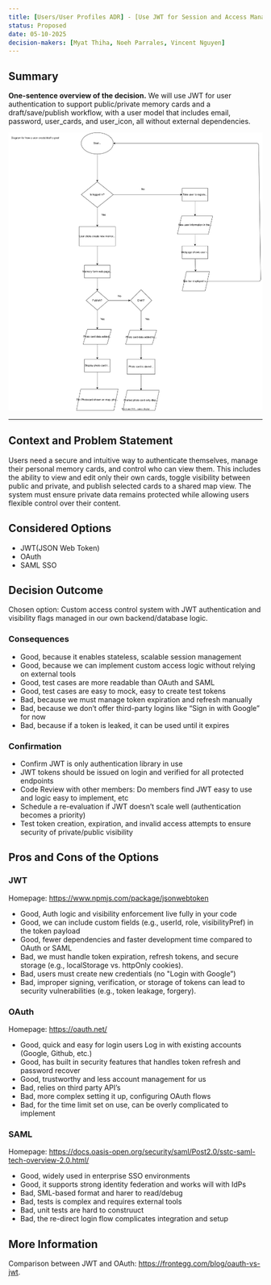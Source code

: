 ```yaml
---
title: [Users/User Profiles ADR] - [Use JWT for Session and Access Management]
status: Proposed
date: 05-10-2025
decision-makers: [Myat Thiha, Noeh Parrales, Vincent Nguyen]
---
```


## Summary

**One-sentence overview of the decision.**
We will use JWT for user authentication to support public/private memory cards and a draft/save/publish workflow, with a user model that includes email, password, user_cards, and user_icon, all without external dependencies.

![Image of user flowchart](userFlowChart.svg)

---

## Context and Problem Statement

Users need a secure and intuitive way to authenticate themselves, manage their personal memory cards, and control who can view them. This includes the ability to view and edit only their own cards, toggle visibility between public and private, and publish selected cards to a shared map view. The system must ensure private data remains protected while allowing users flexible control over their content.

## Considered Options

* JWT(JSON Web Token)
* OAuth
* SAML SSO

## Decision Outcome

Chosen option: Custom access control system with JWT authentication and visibility flags managed in our own backend/database logic.

### Consequences

* Good, because it enables stateless, scalable session management
* Good, because we can implement custom access logic without relying on external tools
* Good, test cases are more readable than OAuth and SAML
* Good, test cases are easy to mock, easy to create test tokens
* Bad, because we must manage token expiration and refresh manually
* Bad, because we don’t offer third-party logins like “Sign in with Google” for now
* Bad, because if a token is leaked, it can be used until it expires

### Confirmation

* Confirm JWT is only authentication library in use
* JWT tokens should be issued on login and verified for all protected endpoints
* Code Review with other members: Do members find JWT easy to use and logic easy to implement, etc
* Schedule a re-evaluation if JWT doesn’t scale well (authentication becomes a priority)
* Test token creation, expiration, and invalid access attempts to ensure security of private/public visibility

## Pros and Cons of the Options

### JWT

Homepage: <https://www.npmjs.com/package/jsonwebtoken>

* Good, Auth logic and visibility enforcement live fully in your code
* Good, we can include custom fields (e.g., userId, role, visibilityPref) in the token payload
* Good, fewer dependencies and faster development time compared to OAuth or SAML
* Bad, we must handle token expiration, refresh tokens, and secure storage (e.g., localStorage vs. httpOnly cookies).
* Bad, users must create new credentials (no "Login with Google”)
* Bad, improper signing, verification, or storage of tokens can lead to security vulnerabilities (e.g., token leakage, forgery).

### OAuth

Homepage: <https://oauth.net/>

* Good, quick and easy for login users
Log in with existing accounts (Google, Github, etc.)
* Good, has built in security features that handles token refresh and password recover
* Good, trustworthy and less account management for us
* Bad, relies on third party API’s
* Bad, more complex setting it up, configuring OAuth flows
* Bad, for the time limit set on use, can be overly complicated to implement

### SAML

Homepage: <https://docs.oasis-open.org/security/saml/Post2.0/sstc-saml-tech-overview-2.0.html/>

* Good, widely used in enterprise SSO environments
* Good, it supports strong identity federation and works will with IdPs
* Bad, SML-based format and harer to read/debug
* Bad, tests is complex and requires external tools
* Bad, unit tests are hard to construuct
* Bad, the re-direct login flow complicates integration and setup

## More Information

Comparison between JWT and OAuth:
<https://frontegg.com/blog/oauth-vs-jwt>.
